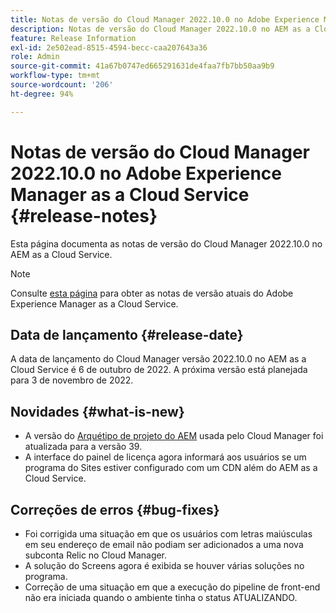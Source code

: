 ```yaml
---
title: Notas de versão do Cloud Manager 2022.10.0 no Adobe Experience Manager as a Cloud Service
description: Notas de versão do Cloud Manager 2022.10.0 no AEM as a Cloud Service.
feature: Release Information
exl-id: 2e502ead-8515-4594-becc-caa207643a36
role: Admin
source-git-commit: 41a67b0747ed665291631de4faa7fb7bb50aa9b9
workflow-type: tm+mt
source-wordcount: '206'
ht-degree: 94%

---
```


# Notas de versão do Cloud Manager 2022.10.0 no Adobe Experience Manager as a Cloud Service {#release-notes}

Esta página documenta as notas de versão do Cloud Manager 2022.10.0 no AEM as a Cloud Service.

>[!NOTE]
>
>Consulte [esta página](/help/release-notes/release-notes-cloud/release-notes-current.md) para obter as notas de versão atuais do Adobe Experience Manager as a Cloud Service.

## Data de lançamento {#release-date}

A data de lançamento do Cloud Manager versão 2022.10.0 no AEM as a Cloud Service é 6 de outubro de 2022. A próxima versão está planejada para 3 de novembro de 2022.

## Novidades {#what-is-new}

* A versão do [Arquétipo de projeto do AEM](https://experienceleague.adobe.com/docs/experience-manager-core-components/using/developing/archetype/overview.html?lang=pt-BR) usada pelo Cloud Manager foi atualizada para a versão 39.
* A interface do painel de licença agora informará aos usuários se um programa do Sites estiver configurado com um CDN além do AEM as a Cloud Service.

## Correções de erros {#bug-fixes}

* Foi corrigida uma situação em que os usuários com letras maiúsculas em seu endereço de email não podiam ser adicionados a uma nova subconta Relic no Cloud Manager.
* A solução do Screens agora é exibida se houver várias soluções no programa.
* Correção de uma situação em que a execução do pipeline de front-end não era iniciada quando o ambiente tinha o status ATUALIZANDO.
